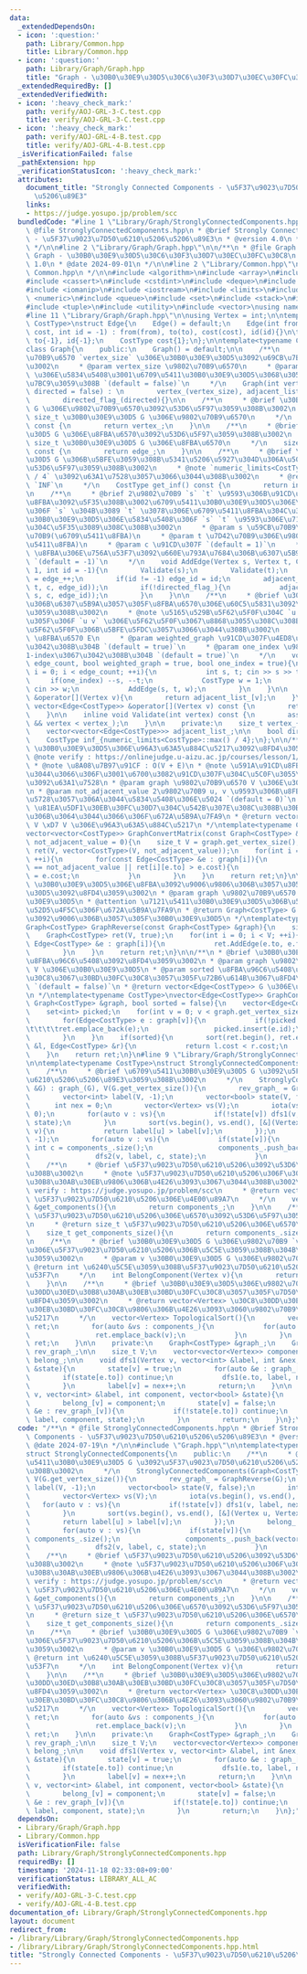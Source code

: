```yaml
---
data:
  _extendedDependsOn:
  - icon: ':question:'
    path: Library/Common.hpp
    title: Library/Common.hpp
  - icon: ':question:'
    path: Library/Graph/Graph.hpp
    title: "Graph - \u30B0\u30E9\u30D5\u30C6\u30F3\u30D7\u30EC\u30FC\u30C8"
  _extendedRequiredBy: []
  _extendedVerifiedWith:
  - icon: ':heavy_check_mark:'
    path: verify/AOJ-GRL-3-C.test.cpp
    title: verify/AOJ-GRL-3-C.test.cpp
  - icon: ':heavy_check_mark:'
    path: verify/AOJ-GRL-4-B.test.cpp
    title: verify/AOJ-GRL-4-B.test.cpp
  _isVerificationFailed: false
  _pathExtension: hpp
  _verificationStatusIcon: ':heavy_check_mark:'
  attributes:
    document_title: "Strongly Connected Components - \u5F37\u9023\u7D50\u6210\u5206\
      \u5206\u89E3"
    links:
    - https://judge.yosupo.jp/problem/scc
  bundledCode: "#line 1 \"Library/Graph/StronglyConnectedComponents.hpp\"\n/**\n *\
    \ @file StronglyConnectedComponents.hpp\n * @brief Strongly Connected Components\
    \ - \u5F37\u9023\u7D50\u6210\u5206\u5206\u89E3\n * @version 4.0\n * @date 2024-07-19\n\
    \ */\n\n#line 2 \"Library/Graph/Graph.hpp\"\n\n/**\n * @file Graph.hpp\n * @brief\
    \ Graph - \u30B0\u30E9\u30D5\u30C6\u30F3\u30D7\u30EC\u30FC\u30C8\n * @version\
    \ 1.0\n * @date 2024-09-01\n */\n\n#line 2 \"Library/Common.hpp\"\n\n/**\n * @file\
    \ Common.hpp\n */\n\n#include <algorithm>\n#include <array>\n#include <bitset>\n\
    #include <cassert>\n#include <cstdint>\n#include <deque>\n#include <functional>\n\
    #include <iomanip>\n#include <iostream>\n#include <limits>\n#include <map>\n#include\
    \ <numeric>\n#include <queue>\n#include <set>\n#include <stack>\n#include <string>\n\
    #include <tuple>\n#include <utility>\n#include <vector>\nusing namespace std;\n\
    #line 11 \"Library/Graph/Graph.hpp\"\n\nusing Vertex = int;\n\ntemplate<typename\
    \ CostType>\nstruct Edge{\n    Edge() = default;\n    Edge(int from, int to, CostType\
    \ cost, int id = -1) : from(from), to(to), cost(cost), id(id){}\n\t\n    int from{-1},\
    \ to{-1}, id{-1};\n    CostType cost{1};\n};\n\ntemplate<typename CostType = int32_t>\n\
    class Graph{\n    public:\n    Graph() = default;\n\n    /**\n     * @brief \u9802\
    \u70B9\u6570 `vertex_size` \u306E\u30B0\u30E9\u30D5\u3092\u69CB\u7BC9\u3059\u308B\
    \u3002\n     * @param vertex_size \u9802\u70B9\u6570\n     * @param directed `true`\
    \ \u306E\u5834\u5408\u3001\u6709\u5411\u30B0\u30E9\u30D5\u3068\u3057\u3066\u69CB\
    \u7BC9\u3059\u308B `(default = false)`\n     */\n    Graph(int vertex_size, bool\
    \ directed = false) : \n        vertex_(vertex_size), adjacent_list_(vertex_size),\n\
    \        directed_flag_(directed){}\n\n    /**\n     * @brief \u30B0\u30E9\u30D5\
    \ G \u306E\u9802\u70B9\u6570\u3092\u53D6\u5F97\u3059\u308B\u3002\n     * @return\
    \ size_t \u30B0\u30E9\u30D5 G \u306E\u9802\u70B9\u6570\n     */\n    size_t get_vertex_size()\
    \ const {\n        return vertex_;\n    }\n\n    /**\n     * @brief \u30B0\u30E9\
    \u30D5 G \u306E\u8FBA\u6570\u3092\u53D6\u5F97\u3059\u308B\u3002\n     * @return\
    \ size_t \u30B0\u30E9\u30D5 G \u306E\u8FBA\u6570\n     */\n    size_t get_edge_size()\
    \ const {\n        return edge_;\n    }\n\n    /**\n     * @brief \u30B0\u30E9\
    \u30D5 G \u306B\u5BFE\u3059\u308B\u5341\u5206\u5927\u304D\u306A\u5024(`INF`)\u3092\
    \u53D6\u5F97\u3059\u308B\u3002\n     * @note `numeric_limits<CostType>::max()\
    \ / 4` \u3092\u63A1\u7528\u3057\u3066\u3044\u308B\u3002\n     * @return CostType\
    \ `INF`\n     */\n    CostType get_inf() const {\n        return inf_;\n    }\n\
    \n    /**\n     * @brief 2\u9802\u70B9 `s` `t` \u9593\u306B\u91CD\u307F `c` \u306E\
    \u8FBA\u3092\u5F35\u308B\u3002\u6709\u5411\u30B0\u30E9\u30D5\u306E\u5834\u5408\
    \u306F `s` \u304B\u3089 `t` \u3078\u306E\u6709\u5411\u8FBA\u304C\u3001\u7121\u5411\
    \u30B0\u30E9\u30D5\u306E\u5834\u5408\u306F `s` `t` \u9593\u306E\u7121\u5411\u8FBA\
    \u304C\u5F35\u3089\u308C\u308B\u3002\n     * @param s \u59CB\u70B9\u306E\u9802\
    \u70B9(\u6709\u5411\u8FBA)\n     * @param t \u7D42\u70B9\u306E\u9802\u70B9(\u6709\
    \u5411\u8FBA)\n     * @param c \u91CD\u307F `(default = 1)`\n     * @param id\
    \ \u8FBA\u306E\u756A\u53F7\u3092\u660E\u793A\u7684\u306B\u6307\u5B9A\u3059\u308B\
    \ `(default = -1)`\n     */\n    void AddEdge(Vertex s, Vertex t, CostType c =\
    \ 1, int id = -1){\n        Validate(s);\n        Validate(t);\n        int edge_id\
    \ = edge_++;\n        if(id != -1) edge_id = id;\n        adjacent_list_[s].push_back(Edge(s,\
    \ t, c, edge_id));\n        if(!directed_flag_){\n            adjacent_list_[t].push_back(Edge(t,\
    \ s, c, edge_id));\n        }\n    }\n\n    /**\n     * @brief \u30B0\u30E9\u30D5\
    \u306B\u6307\u5B9A\u3057\u305F\u8FBA\u6570\u306E\u60C5\u5831\u3092\u5165\u529B\
    \u3059\u308B\u3002\n     * @note \u5165\u529B\u5F62\u5F0F\u304C `u v w` \u307E\
    \u305F\u306F `u v` \u306E\u5F62\u5F0F\u3067\u8868\u3055\u308C\u308B\u5165\u529B\
    \u5F62\u5F0F\u306B\u5BFE\u5FDC\u3057\u3066\u3044\u308B\u3002\n     * @param edge_count\
    \ \u8FBA\u6570 E\n     * @param weighted_graph \u91CD\u307F\u4ED8\u304D\u8FBA\u3067\
    \u3042\u308B\u304B `(default = true)`\n     * @param one_index \u9802\u70B9\u304C\
    1-index\u3067\u3042\u308B\u304B `(default = true)`\n     */\n    void InputGraph(int\
    \ edge_count, bool weighted_graph = true, bool one_index = true){\n        for(int\
    \ i = 0; i < edge_count; ++i){\n            int s, t; cin >> s >> t;\n       \
    \     if(one_index) --s, --t;\n            CostType w = 1;\n            if(weighted_graph)\
    \ cin >> w;\n            AddEdge(s, t, w);\n        }\n    }\n\n    vector<Edge<CostType>>\
    \ &operator[](Vertex v){\n        return adjacent_list_[v];\n    }\n\n    const\
    \ vector<Edge<CostType>> &operator[](Vertex v) const {\n        return adjacent_list_[v];\n\
    \    }\n\n    inline void Validate(int vertex) const {\n        assert(0 <= vertex\
    \ && vertex < vertex_);\n    }\n\n    private:\n    size_t vertex_{0}, edge_{0};\n\
    \    vector<vector<Edge<CostType>>> adjacent_list_;\n\n    bool directed_flag_;\n\
    \    CostType inf_{numeric_limits<CostType>::max() / 4};\n};\n\n/**\n * @brief\
    \ \u30B0\u30E9\u30D5\u306E\u96A3\u63A5\u884C\u5217\u3092\u8FD4\u3059\u3002\n *\
    \ @note verify : https://onlinejudge.u-aizu.ac.jp/courses/lesson/1/ALDS1/11/ALDS1_11_A\n\
    \ * @note \u8A08\u7B97\u91CF : O(V + E)\n * @note \u591A\u91CD\u8FBA\u306B\u3064\
    \u3044\u3066\u306F\u3001\u6700\u3082\u91CD\u307F\u304C\u5C0F\u3055\u3044\u8FBA\
    \u3092\u63A1\u7528\n * @param graph \u9802\u70B9\u6570 V \u306E\u30B0\u30E9\u30D5\
    \n * @param not_adjacent_value 2\u9802\u70B9 u, v \u9593\u306B\u8FBA\u304C\u5B58\
    \u5728\u3057\u306A\u3044\u5834\u5408\u306E\u5024 `(default = 0)`\n * @attention\
    \ \u81EA\u5DF1\u30EB\u30FC\u30D7\u304C\u542B\u307E\u308C\u308B\u30B0\u30E9\u30D5\
    \u306B\u3064\u3044\u3066\u306F\u672A\u5B9A\u7FA9\n * @return vector<vector<CostType>>\
    \ V \xD7 V \u306E\u96A3\u63A5\u884C\u5217\n */\ntemplate<typename CostType>\n\
    vector<vector<CostType>> GraphConvertMatrix(const Graph<CostType> &graph, CostType\
    \ not_adjacent_value = 0){\n    size_t V = graph.get_vertex_size();\n    vector<vector<CostType>>\
    \ ret(V, vector<CostType>(V, not_adjacent_value));\n    for(int i = 0; i < V;\
    \ ++i){\n        for(const Edge<CostType> &e : graph[i]){\n            if(ret[i][e.to]\
    \ == not_adjacent_value || ret[i][e.to] > e.cost){\n                ret[i][e.to]\
    \ = e.cost;\n            }\n        }\n    }\n    return ret;\n}\n\n/**\n * @brief\
    \ \u30B0\u30E9\u30D5\u306E\u8FBA\u3092\u9006\u9806\u306B\u3057\u305F\u30B0\u30E9\
    \u30D5\u3092\u8FD4\u3059\u3002\n * @param graph \u9802\u70B9\u6570 V \u306E\u30B0\
    \u30E9\u30D5\n * @attention \u7121\u5411\u30B0\u30E9\u30D5\u306B\u5BFE\u3059\u308B\
    \u52D5\u4F5C\u306F\u672A\u5B9A\u7FA9\n * @return Graph<CostType> G \u306E\u8FBA\
    \u3092\u9006\u306B\u3057\u305F\u30B0\u30E9\u30D5\n */\ntemplate<typename CostType>\n\
    Graph<CostType> GraphReverse(const Graph<CostType> &graph){\n    size_t V = graph.get_vertex_size();\n\
    \    Graph<CostType> ret(V, true);\n    for(int i = 0; i < V; ++i){\n        for(const\
    \ Edge<CostType> &e : graph[i]){\n            ret.AddEdge(e.to, e.from, e.cost);\n\
    \        }\n    }\n    return ret;\n}\n\n/**\n * @brief \u30B0\u30E9\u30D5\u306E\
    \u8FBA\u96C6\u5408\u3092\u8FD4\u3059\u3002\n * @param graph \u9802\u70B9\u6570\
    \ V \u306E\u30B0\u30E9\u30D5\n * @param sorted \u8FBA\u96C6\u5408\u3092\u30B3\u30B9\
    \u30C8\u3067\u30BD\u30FC\u30C8\u3057\u305F\u72B6\u614B\u3067\u8FD4\u3059\u304B\
    \ `(default = false)`\n * @return vector<Edge<CostType>> G \u306E\u8FBA\u96C6\u5408\
    \n */\ntemplate<typename CostType>\nvector<Edge<CostType>> GraphConvertEdgeSet(const\
    \ Graph<CostType> &graph, bool sorted = false){\n    vector<Edge<CostType>> ret;\n\
    \    set<int> picked;\n    for(int v = 0; v < graph.get_vertex_size(); ++v){\n\
    \        for(Edge<CostType> e : graph[v]){\n            if(!picked.contains(e.id)){\n\
    \t\t\t\tret.emplace_back(e);\n                picked.insert(e.id);\n\t\t\t}\n\
    \        }\n    }\n    if(sorted){\n        sort(ret.begin(), ret.end(), [&](Edge<CostType>\
    \ &l, Edge<CostType> &r){\n            return l.cost < r.cost;\n        });\n\
    \    }\n    return ret;\n}\n#line 9 \"Library/Graph/StronglyConnectedComponents.hpp\"\
    \n\ntemplate<typename CostType>\nstruct StronglyConnectedComponents{\n    public:\n\
    \    /**\n     * @brief \u6709\u5411\u30B0\u30E9\u30D5 G \u3092\u5F37\u9023\u7D50\
    \u6210\u5206\u5206\u89E3\u3059\u308B\u3002\n     */\n    StronglyConnectedComponents(Graph<CostType>\
    \ &G) : graph_(G), V(G.get_vertex_size()){\n        rev_graph_ = GraphReverse(G);\n\
    \        vector<int> label(V, -1);\n        vector<bool> state(V, false);\n  \
    \      int nex = 0;\n        vector<Vertex> vs(V);\n        iota(vs.begin(), vs.end(),\
    \ 0);\n        for(auto v : vs){\n            if(!state[v]) dfs1(v, label, nex,\
    \ state);\n        }\n        sort(vs.begin(), vs.end(), [&](Vertex u, Vertex\
    \ v){\n            return label[u] > label[v];\n        });\n        belong_.resize(V,\
    \ -1);\n        for(auto v : vs){\n            if(state[v]){\n               \
    \ int c = components_.size();\n                components_.push_back(vector<Vertex>{});\n\
    \                dfs2(v, label, c, state);\n            }\n        }\n    }\n\n\
    \    /**\n     * @brief \u5F37\u9023\u7D50\u6210\u5206\u3092\u53D6\u5F97\u3059\
    \u308B\u3002\n     * @note \u5F37\u9023\u7D50\u6210\u5206\u306F\u30C8\u30DD\u30ED\
    \u30B8\u30AB\u30EB\u9806\u306B\u4E26\u3093\u3067\u3044\u308B\u3002\n     * @note\
    \ verify : https://judge.yosupo.jp/problem/scc\n     * @return vector<vector<Vertex>>&\
    \ \u5F37\u9023\u7D50\u6210\u5206\u306E\u4E00\u89A7\n     */\n    vector<vector<Vertex>>\
    \ &get_components(){\n        return components_;\n    }\n\n    /**\n     * @brief\
    \ \u5F37\u9023\u7D50\u6210\u5206\u306E\u6570\u3092\u53D6\u5F97\u3059\u308B\u3002\
    \n     * @return size_t \u5F37\u9023\u7D50\u6210\u5206\u306E\u6570\n     */\n\
    \    size_t get_components_size(){\n        return components_.size();\n    }\n\
    \n    /**\n     * @brief \u30B0\u30E9\u30D5 G \u306E\u9802\u70B9 `v` \u304C\u3069\
    \u306E\u5F37\u9023\u7D50\u6210\u5206\u306B\u5C5E\u3059\u308B\u304B\u3092\u8FD4\
    \u3059\u3002\n     * @param v \u30B0\u30E9\u30D5 G \u306E\u9802\u70B9\n     *\
    \ @return int \u6240\u5C5E\u3059\u308B\u5F37\u9023\u7D50\u6210\u5206\u306E\u756A\
    \u53F7\n     */\n    int BelongComponent(Vertex v){\n        return belong_[v];\n\
    \    }\n\n    /**\n     * @brief \u30B0\u30E9\u30D5\u306E\u9802\u70B9\u3092\u30C8\
    \u30DD\u30ED\u30B8\u30AB\u30EB\u30BD\u30FC\u30C8\u3057\u305F\u7D50\u679C\u3092\
    \u8FD4\u3059\u3002\n     * @return vector<Vertex> \u30C8\u30DD\u30ED\u30B8\u30AB\
    \u30EB\u30BD\u30FC\u30C8\u9806\u306B\u4E26\u3093\u3060\u9802\u70B9\u756A\u53F7\
    \u5217\n     */\n    vector<Vertex> TopologicalSort(){\n        vector<Vertex>\
    \ ret;\n        for(auto &vs : components_){\n            for(auto &v : vs){\n\
    \                ret.emplace_back(v);\n            }\n        }\n        return\
    \ ret;\n    }\n\n    private:\n    Graph<CostType> &graph_;\n    Graph<CostType>\
    \ rev_graph_;\n\n    size_t V;\n    vector<vector<Vertex>> components_;\n    vector<int>\
    \ belong_;\n\n    void dfs1(Vertex v, vector<int> &label, int &nex, vector<bool>\
    \ &state){\n        state[v] = true;\n        for(auto &e : graph_[v]){\n    \
    \        if(state[e.to]) continue;\n            dfs1(e.to, label, nex, state);\n\
    \        }\n        label[v] = nex++;\n        return;\n    }\n\n    void dfs2(Vertex\
    \ v, vector<int> &label, int component, vector<bool> &state){\n        components_[component].push_back(v);\n\
    \        belong_[v] = component;\n        state[v] = false;\n        for(auto\
    \ &e : rev_graph_[v]){\n            if(!state[e.to]) continue;\n            dfs2(e.to,\
    \ label, component, state);\n        }\n        return;\n    }\n};\n"
  code: "/**\n * @file StronglyConnectedComponents.hpp\n * @brief Strongly Connected\
    \ Components - \u5F37\u9023\u7D50\u6210\u5206\u5206\u89E3\n * @version 4.0\n *\
    \ @date 2024-07-19\n */\n\n#include \"Graph.hpp\"\n\ntemplate<typename CostType>\n\
    struct StronglyConnectedComponents{\n    public:\n    /**\n     * @brief \u6709\
    \u5411\u30B0\u30E9\u30D5 G \u3092\u5F37\u9023\u7D50\u6210\u5206\u5206\u89E3\u3059\
    \u308B\u3002\n     */\n    StronglyConnectedComponents(Graph<CostType> &G) : graph_(G),\
    \ V(G.get_vertex_size()){\n        rev_graph_ = GraphReverse(G);\n        vector<int>\
    \ label(V, -1);\n        vector<bool> state(V, false);\n        int nex = 0;\n\
    \        vector<Vertex> vs(V);\n        iota(vs.begin(), vs.end(), 0);\n     \
    \   for(auto v : vs){\n            if(!state[v]) dfs1(v, label, nex, state);\n\
    \        }\n        sort(vs.begin(), vs.end(), [&](Vertex u, Vertex v){\n    \
    \        return label[u] > label[v];\n        });\n        belong_.resize(V, -1);\n\
    \        for(auto v : vs){\n            if(state[v]){\n                int c =\
    \ components_.size();\n                components_.push_back(vector<Vertex>{});\n\
    \                dfs2(v, label, c, state);\n            }\n        }\n    }\n\n\
    \    /**\n     * @brief \u5F37\u9023\u7D50\u6210\u5206\u3092\u53D6\u5F97\u3059\
    \u308B\u3002\n     * @note \u5F37\u9023\u7D50\u6210\u5206\u306F\u30C8\u30DD\u30ED\
    \u30B8\u30AB\u30EB\u9806\u306B\u4E26\u3093\u3067\u3044\u308B\u3002\n     * @note\
    \ verify : https://judge.yosupo.jp/problem/scc\n     * @return vector<vector<Vertex>>&\
    \ \u5F37\u9023\u7D50\u6210\u5206\u306E\u4E00\u89A7\n     */\n    vector<vector<Vertex>>\
    \ &get_components(){\n        return components_;\n    }\n\n    /**\n     * @brief\
    \ \u5F37\u9023\u7D50\u6210\u5206\u306E\u6570\u3092\u53D6\u5F97\u3059\u308B\u3002\
    \n     * @return size_t \u5F37\u9023\u7D50\u6210\u5206\u306E\u6570\n     */\n\
    \    size_t get_components_size(){\n        return components_.size();\n    }\n\
    \n    /**\n     * @brief \u30B0\u30E9\u30D5 G \u306E\u9802\u70B9 `v` \u304C\u3069\
    \u306E\u5F37\u9023\u7D50\u6210\u5206\u306B\u5C5E\u3059\u308B\u304B\u3092\u8FD4\
    \u3059\u3002\n     * @param v \u30B0\u30E9\u30D5 G \u306E\u9802\u70B9\n     *\
    \ @return int \u6240\u5C5E\u3059\u308B\u5F37\u9023\u7D50\u6210\u5206\u306E\u756A\
    \u53F7\n     */\n    int BelongComponent(Vertex v){\n        return belong_[v];\n\
    \    }\n\n    /**\n     * @brief \u30B0\u30E9\u30D5\u306E\u9802\u70B9\u3092\u30C8\
    \u30DD\u30ED\u30B8\u30AB\u30EB\u30BD\u30FC\u30C8\u3057\u305F\u7D50\u679C\u3092\
    \u8FD4\u3059\u3002\n     * @return vector<Vertex> \u30C8\u30DD\u30ED\u30B8\u30AB\
    \u30EB\u30BD\u30FC\u30C8\u9806\u306B\u4E26\u3093\u3060\u9802\u70B9\u756A\u53F7\
    \u5217\n     */\n    vector<Vertex> TopologicalSort(){\n        vector<Vertex>\
    \ ret;\n        for(auto &vs : components_){\n            for(auto &v : vs){\n\
    \                ret.emplace_back(v);\n            }\n        }\n        return\
    \ ret;\n    }\n\n    private:\n    Graph<CostType> &graph_;\n    Graph<CostType>\
    \ rev_graph_;\n\n    size_t V;\n    vector<vector<Vertex>> components_;\n    vector<int>\
    \ belong_;\n\n    void dfs1(Vertex v, vector<int> &label, int &nex, vector<bool>\
    \ &state){\n        state[v] = true;\n        for(auto &e : graph_[v]){\n    \
    \        if(state[e.to]) continue;\n            dfs1(e.to, label, nex, state);\n\
    \        }\n        label[v] = nex++;\n        return;\n    }\n\n    void dfs2(Vertex\
    \ v, vector<int> &label, int component, vector<bool> &state){\n        components_[component].push_back(v);\n\
    \        belong_[v] = component;\n        state[v] = false;\n        for(auto\
    \ &e : rev_graph_[v]){\n            if(!state[e.to]) continue;\n            dfs2(e.to,\
    \ label, component, state);\n        }\n        return;\n    }\n};"
  dependsOn:
  - Library/Graph/Graph.hpp
  - Library/Common.hpp
  isVerificationFile: false
  path: Library/Graph/StronglyConnectedComponents.hpp
  requiredBy: []
  timestamp: '2024-11-18 02:33:08+09:00'
  verificationStatus: LIBRARY_ALL_AC
  verifiedWith:
  - verify/AOJ-GRL-3-C.test.cpp
  - verify/AOJ-GRL-4-B.test.cpp
documentation_of: Library/Graph/StronglyConnectedComponents.hpp
layout: document
redirect_from:
- /library/Library/Graph/StronglyConnectedComponents.hpp
- /library/Library/Graph/StronglyConnectedComponents.hpp.html
title: "Strongly Connected Components - \u5F37\u9023\u7D50\u6210\u5206\u5206\u89E3"
---
```

